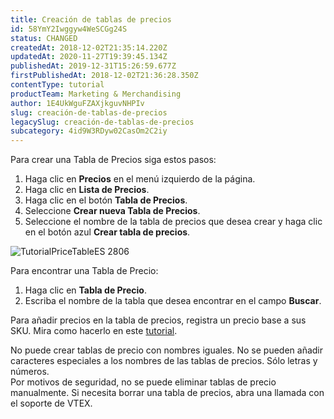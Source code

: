 ```yaml
---
title: Creación de tablas de precios 
id: 58YmY2Iwggyw4WeSCGg24S
status: CHANGED
createdAt: 2018-12-02T21:35:14.220Z
updatedAt: 2020-11-27T19:39:45.134Z
publishedAt: 2019-12-31T15:26:59.677Z
firstPublishedAt: 2018-12-02T21:36:28.350Z
contentType: tutorial
productTeam: Marketing & Merchandising
author: 1E4UkWguFZAXjkguvNHPIv
slug: creación-de-tablas-de-precios
legacySlug: creación-de-tablas-de-precios
subcategory: 4id9W3RDyw02CasOm2C2iy
---
```


Para crear una Tabla de Precios siga estos pasos:

 1. Haga clic en **Precios** en el menú izquierdo de la página.
 2. Haga clic en **Lista de Precios**.
 3. Haga clic en el botón **Tabla de Precios**.
 4. Seleccione **Crear nueva Tabla de Precios**.
 5. Seleccione el nombre de la tabla de precios que desea crear y haga clic en el botón azul **Crear tabla de precios**.
 
 ![TutorialPriceTableES 2806](https://images.ctfassets.net/alneenqid6w5/2r1rSI1tIDEWDMDSxJmt3b/9559174f94375c2a8c4c080d6e4d3609/TutorialPriceTableES_2806.gif)

Para encontrar una Tabla de Precio:

 1. Haga clic en **Tabla de Precio**.
 2. Escriba el nombre de la tabla que desea encontrar en el campo **Buscar**.

Para añadir precios en la tabla de precios, registra un precio base a sus SKU. Mira como hacerlo en este [tutorial](https://help.vtex.com/es/tutorial/registrar-el-precio-base-de-un-producto--4S9SbPWlVmOAAWO6yq8wE6).

<div class = "alert alert-info">
No puede crear tablas de precio con nombres iguales.
No se pueden añadir caracteres especiales a los nombres de las tablas de precios. Sólo letras y números.
</div>

<div class = "alert alert-warning">
Por motivos de seguridad, no se puede eliminar tablas de precio manualmente. Si necesita borrar una tabla de precios, abra una llamada con el soporte de VTEX.
</div>



